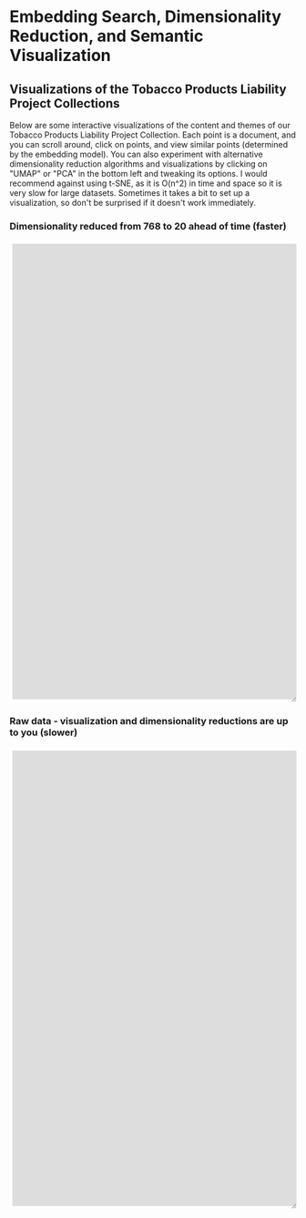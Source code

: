 # Embedding Search, Dimensionality Reduction, and Semantic Visualization

<style>
center {
  resize: both;
  overflow: auto;
}
</style>

## Visualizations of the Tobacco Products Liability Project Collections

Below are some interactive visualizations of the content and themes of our Tobacco Products Liability Project Collection. Each point is a document, and you can scroll around, click on points, and view similar points (determined by the embedding model). You can also experiment with alternative dimensionality reduction algorithms and visualizations by clicking on "UMAP" or "PCA" in the bottom left and tweaking its options. I would recommend against using t-SNE, as it is O(n^2) in time and space so it is very slow for large datasets. Sometimes it takes a bit to set up a visualization, so don't be surprised if it doesn't work immediately.

### Dimensionality reduced from 768 to 20 ahead of time (faster)

<center>
  <iframe src="https://projector.tensorflow.org/?config=https://raw.githubusercontent.com/generic-account/visualizations/main/visualization-json" style="border:5px #ffffff solid;" name="myiFrame" scrolling="no" frameborder="1" marginheight="0px" marginwidth="0px" height="800px" width="1900px" allowfullscreen></iframe>
</center>



### Raw data - visualization and dimensionality reductions are up to you (slower)

<center>
  <iframe src="https://projector.tensorflow.org/?config=https://raw.githubusercontent.com/generic-account/visualizations/main/visualization-json-large" style="border:5px #ffffff solid;" name="myiFrame" scrolling="no" frameborder="1" marginheight="0px" marginwidth="0px" height="800px" width="1900px" allowfullscreen></iframe>
</center>

